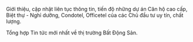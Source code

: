
Giới thiệu, cập nhật liên tục thông tin, tiến độ những dự án Căn hộ cao cấp, Biệt thự - Nghỉ dưỡng, Condotel, Officetel của các Chủ đầu tư uy tín, chất lượng.

Tổng hợp Tin tức mới nhất về thị trường Bất Động Sản.
